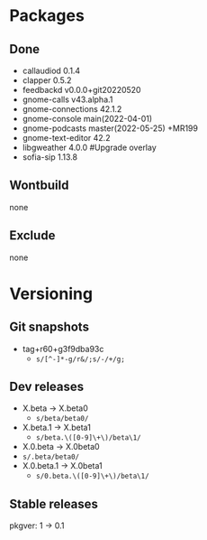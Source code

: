 # Packages
## Done
- callaudiod 0.1.4
- clapper 0.5.2
- feedbackd v0.0.0+git20220520
- gnome-calls v43.alpha.1
- gnome-connections 42.1.2
- gnome-console main(2022-04-01)
- gnome-podcasts master(2022-05-25) +MR199
- gnome-text-editor 42.2
- libgweather 4.0.0 #Upgrade overlay
- sofia-sip 1.13.8

## Wontbuild
none
## Exclude
none

# Versioning
## Git snapshots
* tag+r60+g3f9dba93c
  * `s/[^-]*-g/r&/;s/-/+/g;`
## Dev releases
* X.beta -> X.beta0
  * `s/beta/beta0/`
* X.beta.1 -> X.beta1
  * `s/beta.\([0-9]\+\)/beta\1/`
* X.0.beta -> X.0beta0
* `s/.beta/beta0/`
* X.0.beta.1 -> X.0beta1
  * `s/0.beta.\([0-9]\+\)/beta\1/`
## Stable releases
pkgver: 1 -> 0.1
